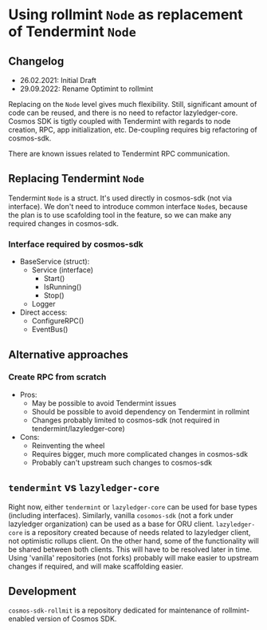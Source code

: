 # Using rollmint `Node` as replacement of Tendermint `Node`

## Changelog

- 26.02.2021: Initial Draft
- 29.09.2022: Rename Optimint to rollmint

Replacing on the `Node` level gives much flexibility. Still, significant amount of code can be reused, and there is no need to refactor lazyledger-core.
Cosmos SDK is tigtly coupled with Tendermint with regards to node creation, RPC, app initialization, etc. De-coupling requires big refactoring of cosmos-sdk.

There are known issues related to Tendermint RPC communication.

## Replacing Tendermint `Node`

Tendermint `Node` is a struct. It's used directly in cosmos-sdk (not via interface).
We don't need to introduce common interface `Node`s, because the plan is to use scafolding tool in the feature, so we can make any required changes in cosmos-sdk.

### Interface required by cosmos-sdk

* BaseService (struct):
  * Service (interface)
    * Start()
    * IsRunning()
    * Stop()
  * Logger
* Direct access:
  * ConfigureRPC()
  * EventBus()

## Alternative approaches

### Create RPC from scratch

* Pros:
  * May be possible to avoid Tendermint issues
  * Should be possible to avoid dependency on Tendermint in rollmint
  * Changes probably limited to cosmos-sdk (not required in tendermint/lazyledger-core)
* Cons:
  * Reinventing the wheel
  * Requires bigger, much more complicated changes in cosmos-sdk
  * Probably can't upstream such changes to cosmos-sdk

## `tendermint` vs `lazyledger-core`

Right now, either `tendermint` or `lazyledger-core` can be used for base types (including interfaces).
Similarly, vanilla `cosomos-sdk` (not a fork under lazyledger organization) can be used as a base for ORU client.
`lazyledger-core` is a repository created because of needs related to lazyledger client, not optimistic rollups client.
On the other hand, some of the functionality will be shared between both clients. This will have to be resolved later in time.
Using 'vanilla' repositories (not forks) probably will make easier to upstream changes if required, and will make scaffolding
easier.

## Development

`cosmos-sdk-rollmit` is a repository dedicated for maintenance of rollmint-enabled version of Cosmos SDK.
